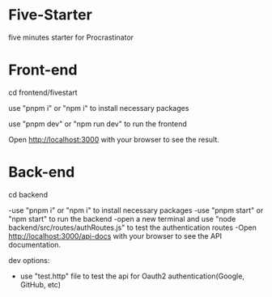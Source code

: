 # Five-Starter

five minutes starter for Procrastinator

# Front-end

cd frontend/fivestart

use "pnpm i" or "npm i" to install necessary packages

use "pnpm dev" or "npm run dev" to run the frontend

Open [http://localhost:3000](http://localhost:3000) with your browser to see the result.

# Back-end

cd backend

-use "pnpm i" or "npm i" to install necessary packages
-use "pnpm start" or "npm start" to run the backend
-open a new terminal and use "node backend/src/routes/authRoutes.js" to test the authentication routes
-Open [http://localhost:3000/api-docs](http://localhost:3000/api-docs) with your browser to see the API documentation.

dev options:
- use "test.http" file to test the api for Oauth2 authentication(Google, GitHub, etc)